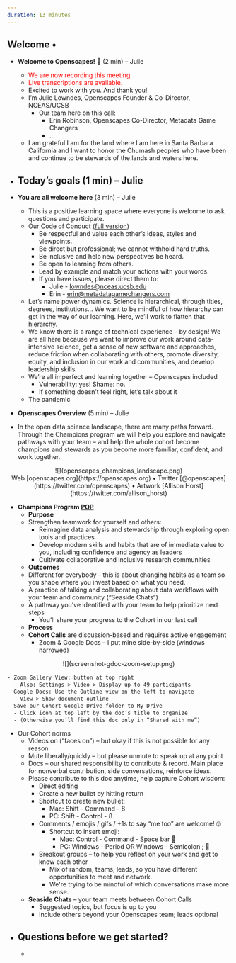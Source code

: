 ```yaml
---
duration: 13 minutes
---
```


## Welcome • 

- **Welcome to Openscapes!** 👋 (2 min) – Julie
  - <font color="red">We are now recording this meeting.</font> 
  - <font color="red">Live transcriptions are available.</font>
  - Excited to work with you. And thank you!
  - I’m Julie Lowndes, Openscapes Founder & Co-Director, NCEAS/UCSB
    - Our team here on this call: 
      - Erin Robinson, Openscapes Co-Director, Metadata Game Changers
      - ...
  - I am grateful I am for the land where I am here in Santa Barbara California and I want to honor the Chumash peoples who have been and continue to be stewards of the lands and waters here.

- **Today’s goals** (1 min) – Julie
  - 
- **You are all welcome here** (3 min) – Julie
  - This is a positive learning space where everyone is welcome to ask questions and participate.
  - Our Code of Conduct ([full version](https://www.openscapes.org/code-of-conduct/))
    - Be respectful and value each other’s ideas, styles and viewpoints.
    - Be direct but professional; we cannot withhold hard truths.
    - Be inclusive and help new perspectives be heard.
    - Be open to learning from others.
    - Lead by example and match your actions with your words.
    - If you have issues, please direct them to:
      - Julie - [lowndes@nceas.ucsb.edu](mailto:lowndes@nceas.ucsb.edu)
      - Erin - [erin@metadatagamechangers.com](mailto:erin@metadatagamechangers.com) 
  - Let’s name power dynamics. Science is hierarchical, through titles, degrees, institutions… We want to be mindful of how hierarchy can get in the way of our learning. Here, we’ll work to flatten that hierarchy.
  - We know there is a range of technical experience – by design! We are all here because we want to improve our work around data-intensive science, get a sense of new software and approaches, reduce friction when collaborating with others, promote diversity, equity, and inclusion in our work and communities, and develop leadership skills.
  - We’re all imperfect and learning together – Openscapes included
    - Vulnerability: yes! Shame: no.
    - If something doesn’t feel right, let’s talk about it
  - The pandemic 

- **Openscapes Overview** (5 min) – Julie
- In the open data science landscape, there are many paths forward. Through the Champions program we will help you explore and navigate pathways with your team – and help the whole cohort become champions and stewards as you become more familiar, confident, and work together.


<center>![](openscapes_champions_landscape.png)</center>

<center>Web [openscapes.org](https://openscapes.org) • Twitter [@openscapes](https://twitter.com/openscapes) • Artwork [Allison Horst](https://twitter.com/allison_horst)</center>


- **Champions Program [POP](https://suzannehawkes.com/2010/04/09/pop-everything/)**
  - **Purpose**
  - Strengthen teamwork for yourself and others:
    - Reimagine data analysis and stewardship through exploring open tools and practices
    - Develop modern skills and habits that are of immediate value to you, including confidence and agency as leaders 
    - Cultivate collaborative and inclusive research communities 
  - **Outcomes**
  - Different for everybody - this is about changing habits as a team so you shape where you invest based on what you need.
  - A practice of talking and collaborating about data workflows with your team and community (“Seaside Chats”)
  - A pathway you’ve identified with your team to help prioritize next steps 
    - You’ll share your progress to the Cohort in our last call 
  - **Process**
  - **Cohort Calls** are discussion-based and requires active engagement
    - Zoom & Google Docs – I put mine side-by-side (windows narrowed)

<center>![](screenshot-gdoc-zoom-setup.png)</center>

    - Zoom Gallery View: button at top right
      - Also: Settings > Video > Display up to 49 participants
    - Google Docs: Use the Outline view on the left to navigate 
      - View > Show document outline
    - Save our Cohort Google Drive folder to My Drive
      - Click icon at top left by the doc’s title to organize
      - (Otherwise you’ll find this doc only in “Shared with me”)
  - Our Cohort norms
    - Videos on (“faces on”) – but okay if this is not possible for any reason 
    - Mute liberally/quickly – but please unmute to speak up at any point
    - Docs – our shared responsibility to contribute & record. Main place for nonverbal contribution, side conversations, reinforce ideas.
    - Please contribute to this doc anytime, help capture Cohort wisdom:
      - Direct editing
      - Create a new bullet by hitting return
      - Shortcut to create new bullet:
        - Mac: Shift - Command - 8
        - PC: Shift - Control - 8
      - Comments / emojis / gifs / +1s to say “me too” are welcome! 🤓
        - Shortcut to insert emoji:
          - Mac: Control - Command - Space bar 🦑 
          - PC: Windows - Period OR Windows - Semicolon ; 🦖
      - Breakout groups – to help you reflect on your work and get to know each other
        - Mix of random, teams, leads, so you have different opportunities to meet and network. 
        - We're trying to be mindful of which conversations make more sense.
    - **Seaside Chats** – your team meets between Cohort Calls
        - Suggested topics, but focus is up to you
        - Include others beyond your Openscapes team; leads optional
- **Questions** before we get started?
    -  
    - 
    
